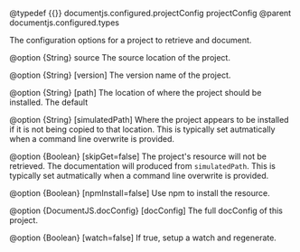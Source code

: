 @typedef {{}} documentjs.configured.projectConfig projectConfig
@parent documentjs.configured.types

The configuration options for a project to retrieve and document.

@option {String} source The source location of the project.



@option {String} [version] The version name of the project.

@option {String} [path] The location of where the project should be 
installed. The default

@option {String} [simulatedPath] Where the project appears to be installed if it is not being 
copied to that location.  This is typically set autmatically when a command line
overwrite is provided.


@option {Boolean} [skipGet=false] The project's resource will not be retrieved.  The 
documentation will produced from `simulatedPath`. This is typically set autmatically when a command line
overwrite is provided.

@option {Boolean} [npmInstall=false] Use npm to install the resource.

@option {DocumentJS.docConfig} [docConfig] The full docConfig of this project.

@option {Boolean} [watch=false] If true, setup a watch and regenerate.
